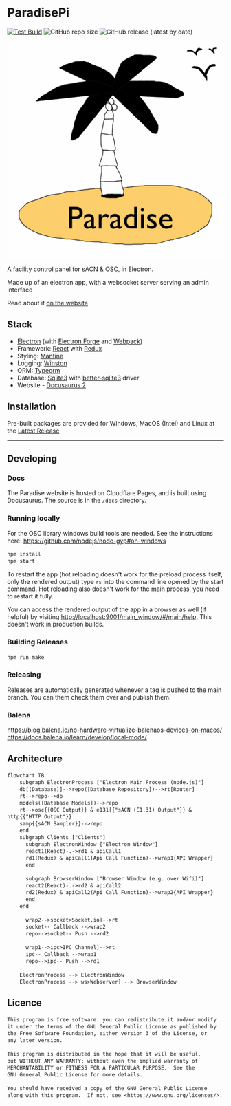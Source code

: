 # ParadisePi

[![Test Build](https://github.com/Paradise-Pi/ParadisePi/actions/workflows/electron-test-build.yml/badge.svg)](https://github.com/Paradise-Pi/ParadisePi/actions/workflows/electron-test-build.yml)
![GitHub repo size](https://img.shields.io/github/repo-size/Paradise-Pi/ParadisePi)
![GitHub release (latest by date)](https://img.shields.io/github/v/release/Paradise-Pi/ParadisePi)

[![Logo](icon/icon.jpg)](https://paradise-pi.github.io/ParadisePi/)

A facility control panel for sACN & OSC, in Electron.

Made up of an electron app, with a websocket server serving an admin interface

Read about it [on the website](https://paradise-pi.github.io/ParadisePi/)

## Stack

 - [Electron](https://github.com/electron/electron) (with [Electron Forge](https://www.electronforge.io/) and [Webpack](https://webpack.js.org/))
 - Framework: [React](https://github.com/facebook/react) with [Redux](https://github.com/reduxjs/redux)
 - Styling: [Mantine](https://github.com/mantinedev/mantine)
 - Logging: [Winston](https://github.com/winstonjs/winston)
 - ORM: [Typeorm](https://github.com/typeorm/typeorm)
 - Database: [Sqlite3](https://sqlite.org) with [better-sqlite3](https://github.com/WiseLibs/better-sqlite3) driver
 - Website - [Docusaurus 2](https://github.com/facebook/docusaurus)

## Installation

Pre-built packages are provided for Windows, MacOS (Intel) and Linux at the [Latest Release](https://github.com/Paradise-Pi/ParadisePi/releases/latest)

---

## Developing

### Docs 

The Paradise website is hosted on Cloudflare Pages, and is built using Docusaurus. The source is in the `/docs` directory.

### Running locally

For the OSC library windows build tools are needed. See the instructions here: https://github.com/nodejs/node-gyp#on-windows

```bash
npm install
npm start
```
To restart the app (hot reloading doesn't work for the preload process itself, only the rendered output) type `rs` into the command line opened by the start command. Hot reloading also doesn't work for the main process, you need to restart it fully.

You can access the rendered output of the app in a browser as well (if helpful) by visiting [http://localhost:9001/main_window/#/main/help](http://localhost:9001/main_window/#/main/help). This doesn't work in production builds. 

### Building Releases

```bash
npm run make
```

### Releasing

Releases are automatically generated whenever a tag is pushed to the main branch. You can them check them over and publish them.

### Balena

https://blog.balena.io/no-hardware-virtualize-balenaos-devices-on-macos/
https://docs.balena.io/learn/develop/local-mode/

## Architecture 

```mermaid
flowchart TB
    subgraph ElectronProcess ["Electron Main Process (node.js)"]
    db[(Database)]-->repo([Database Repository])-->rt[Router]
    rt-->repo-->db
    models([Database Models])-->repo
    rt-->osc{{OSC Output}} & e131{{"sACN (E1.31) Output"}} & http{{"HTTP Output"}}
    samp{{sACN Sampler}}-->repo
    end
    subgraph Clients ["Clients"]
      subgraph ElectronWindow ["Electron Window"]
      react1(React)-.->rd1 & apiCall1
      rd1(Redux) & apiCall1(Api Call Function)-->wrap1{API Wrapper}
      end
   
      subgraph BrowserWindow ["Browser Window (e.g. over Wifi)"]
      react2(React)-.->rd2 & apiCall2
      rd2(Redux) & apiCall2(Api Call Function)-->wrap2{API Wrapper}
      end
    end
    
      wrap2-->socket>Socket.io]-->rt
      socket-- Callback -->wrap2
      repo-->socket-- Push -->rd2

      wrap1-->ipc>IPC Channel]-->rt
      ipc-- Callback -->wrap1
      repo-->ipc-- Push -->rd1
      
    ElectronProcess --> ElectronWindow
    ElectronProcess --> ws>Webserver] --> BrowserWindow
```

## Licence

```
This program is free software: you can redistribute it and/or modify
it under the terms of the GNU General Public License as published by
the Free Software Foundation, either version 3 of the License, or 
any later version.

This program is distributed in the hope that it will be useful,
but WITHOUT ANY WARRANTY; without even the implied warranty of
MERCHANTABILITY or FITNESS FOR A PARTICULAR PURPOSE.  See the
GNU General Public License for more details.

You should have received a copy of the GNU General Public License
along with this program.  If not, see <https://www.gnu.org/licenses/>.
```